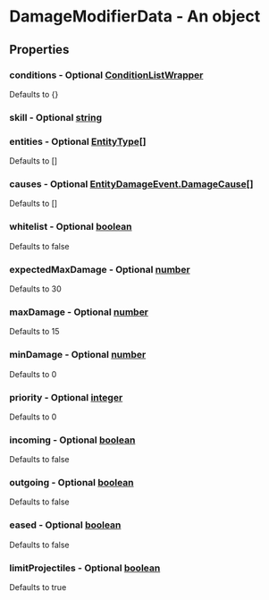 

# DamageModifierData - An object



## Properties



### conditions - Optional [ConditionListWrapper](ConditionListWrapper)



Defaults to {}



### skill - Optional [string](string)



### entities - Optional [EntityType[]](EntityType[])



Defaults to []



### causes - Optional [EntityDamageEvent.DamageCause[]](EntityDamageEvent.DamageCause[])



Defaults to []



### whitelist - Optional [boolean](boolean)



Defaults to false



### expectedMaxDamage - Optional [number](number)



Defaults to 30



### maxDamage - Optional [number](number)



Defaults to 15



### minDamage - Optional [number](number)



Defaults to 0



### priority - Optional [integer](integer)



Defaults to 0



### incoming - Optional [boolean](boolean)



Defaults to false



### outgoing - Optional [boolean](boolean)



Defaults to false



### eased - Optional [boolean](boolean)



Defaults to false



### limitProjectiles - Optional [boolean](boolean)



Defaults to true

